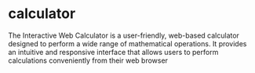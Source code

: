 # calculator
The Interactive Web Calculator is a user-friendly, web-based calculator designed to perform a wide range of mathematical operations. It provides an intuitive and responsive interface that allows users to perform calculations conveniently from their web browser
